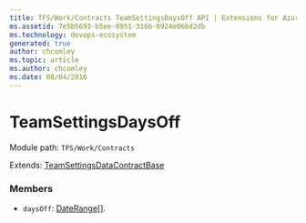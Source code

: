 ```yaml
---
title: TFS/Work/Contracts TeamSettingsDaysOff API | Extensions for Azure DevOps Services
ms.assetid: 7e5b5693-b5ee-0951-316b-6924e06bd2db
ms.technology: devops-ecosystem
generated: true
author: chcomley
ms.topic: article
ms.author: chcomley
ms.date: 08/04/2016
---
```


# TeamSettingsDaysOff

Module path: `TFS/Work/Contracts`

Extends: [TeamSettingsDataContractBase](../../../TFS/Work/Contracts/TeamSettingsDataContractBase.md)

### Members

* `daysOff`: [DateRange](../../../TFS/Work/Contracts/DateRange.md)[].
